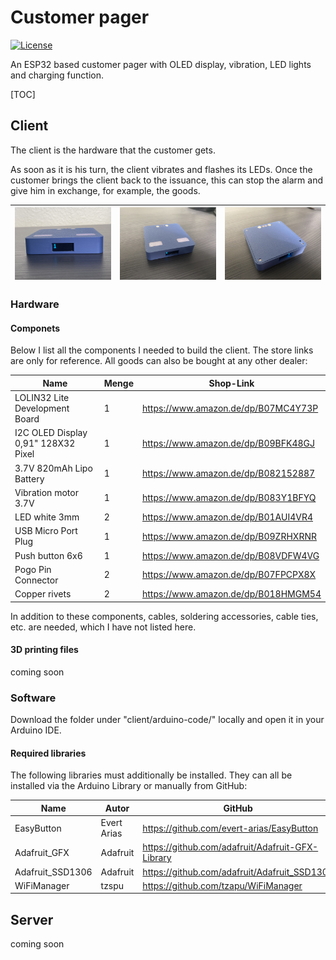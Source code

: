 # Customer pager
[![License](https://img.shields.io/badge/license-MIT%20License-blue.svg)](http://doge.mit-license.org)

An ESP32 based customer pager with OLED display, vibration, LED lights and charging function.

[TOC]

## Client

The client is the hardware that the customer gets. 

As soon as it is his turn, the client vibrates and flashes its LEDs.
Once the customer brings the client back to the issuance, this can stop the alarm and give him in exchange, for example, the goods.

| ![front image](https://raw.githubusercontent.com/SkHCrusher/customer-pager/main/client/images/front.JPEG) | ![top image](https://raw.githubusercontent.com/SkHCrusher/customer-pager/main/client/images/top.JPEG) | ![bottom image](https://raw.githubusercontent.com/SkHCrusher/customer-pager/main/client/images/bottom.JPEG) |
| ------------------------------------------------------------ | ------------------------------------------------------------ | ------------------------------------------------------------ |



### Hardware

#### Componets

Below I list all the components I needed to build the client. The store links are only for reference. All goods can also be bought at any other dealer:

| Name                                | Menge | Shop-Link                           |
| ----------------------------------- | ----- | ----------------------------------- |
| LOLIN32 Lite Development Board      | 1     | https://www.amazon.de/dp/B07MC4Y73P |
| I2C OLED Display 0,91" 128X32 Pixel | 1     | https://www.amazon.de/dp/B09BFK48GJ |
| 3.7V 820mAh Lipo Battery            | 1     | https://www.amazon.de/dp/B082152887 |
| Vibration motor 3.7V                | 1     | https://www.amazon.de/dp/B083Y1BFYQ |
| LED white 3mm                       | 2     | https://www.amazon.de/dp/B01AUI4VR4 |
| USB Micro Port Plug                 | 1     | https://www.amazon.de/dp/B09ZRHXRNR |
| Push button 6x6                     | 1     | https://www.amazon.de/dp/B08VDFW4VG |
| Pogo Pin Connector                  | 2     | https://www.amazon.de/dp/B07FPCPX8X |
| Copper rivets                       | 2     | https://www.amazon.de/dp/B018HMGM54 |

In addition to these components, cables, soldering accessories, cable ties, etc. are needed, which I have not listed here.

#### 3D printing files

coming soon

### Software

Download the folder under "client/arduino-code/" locally and open it in your Arduino IDE.

#### Required libraries

The following libraries must additionally be installed. They can all be installed via the Arduino Library or manually from GitHub:

| Name             | Autor       | GitHub                                           | Webseite                   |
| ---------------- | ----------- | ------------------------------------------------ | -------------------------- |
| EasyButton       | Evert Arias | https://github.com/evert-arias/EasyButton        | https://easybtn.earias.me/ |
| Adafruit_GFX     | Adafruit    | https://github.com/adafruit/Adafruit-GFX-Library |                            |
| Adafruit_SSD1306 | Adafruit    | https://github.com/adafruit/Adafruit_SSD1306     |                            |
| WiFiManager      | tzspu       | https://github.com/tzapu/WiFiManager             |                            |



## Server

coming soon
